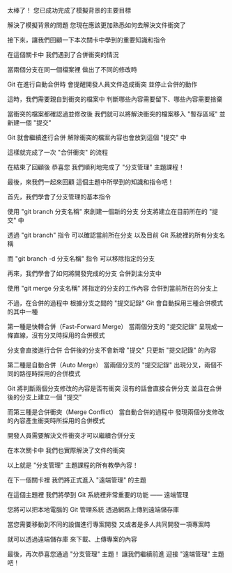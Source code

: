 太棒了！
您已成功完成了模擬背景的主要目標

解決了模擬背景的問題
您現在應該更加熟悉如何去解決文件衝突了

接下來，讓我們回顧一下本次關卡中學到的重要知識和指令

在這個關卡中
我們遇到了合併衝突的情況

當兩個分支在同一個檔案裡
做出了不同的修改時

Git 在進行自動合併時
會提醒開發人員文件造成衝突
並停止合併的動作

這時，我們需要親自到衝突的檔案中
判斷哪些內容需要留下、哪些內容需要捨棄

當衝突的檔案都確認過並修改後
我們就可以將解決衝突的檔案移入 "暫存區域"
並新建一個 "提交"

Git 就會繼續進行合併
解除衝突的檔案內容也會放到這個 "提交" 中

這樣就完成了一次 "合併衝突" 的流程


在結束了回顧後
恭喜您
我們順利地完成了 "分支管理" 主題課程！

最後，來我們一起來回顧
這個主題中所學到的知識和指令吧！

首先，我們學會了分支管理的基本指令

使用 "git branch 分支名稱" 來創建一個新的分支
分支將建立在目前所在的 "提交" 中

透過 "git branch" 指令
可以確認當前所在分支
以及目前 Git 系統裡的所有分支名稱

而 "git branch -d 分支名稱" 指令
可以移除指定的分支

再來，我們學會了如何將開發完成的分支
合併到主分支中

使用 "git merge 分支名稱"
將指定的分支的工作內容
合併到當前所在的分支上

不過，在合併的過程中
根據分支之間的 "提交記錄"
Git 會自動採用三種合併模式的其中一種

第一種是快轉合併（Fast-Forward Merge）
當兩個分支的 "提交記錄"
呈現成一條直線，沒有分叉時採用的合併模式

分支會直接進行合併
合併後的分支不會新增 "提交"
只更新 "提交記錄" 的內容

第二種是自動合併（Auto Merge）
當兩個分支的 "提交記錄"
出現分叉，兩個不同的路徑時採用的合併模式

Git 將判斷兩個分支修改的內容是否有衝突
沒有的話會直接合併分支
並且在合併後的分支上建立一個 "提交"

而第三種是合併衝突（Merge Conflict）
當自動合併的過程中
發現兩個分支修改的內容產生衝突時所採用的合併模式

開發人員需要解決文件衝突才可以繼續合併分支

在本次關卡中
我們也實際解決了文件的衝突


以上就是 "分支管理" 主題課程的所有教學內容！

在下一個關卡裡
我們將正式進入 "遠端管理" 的主題

在這個主題裡
我們將學到 Git 系統裡非常重要的功能 —— 遠端管理

您將可以把本地電腦的 Git 管理系統
透過網路上傳到遠端儲存庫

當您需要移動到不同的設備進行專案開發
又或者是多人共同開發一項專案時

就可以透過遠端儲存庫
來下載、上傳專案的內容

最後，再次恭喜您通過 "分支管理" 主題！
讓我們繼續前進
迎接 "遠端管理" 主題吧！

